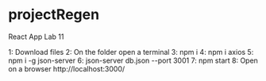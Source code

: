 # projectRegen
React App Lab 11



1: Download files
2: On the folder open a terminal
3: npm i
4: npm i axios
5: npm i -g json-server
6: json-server db.json --port 3001
7: npm start
8: Open on a browser http://localhost:3000/
